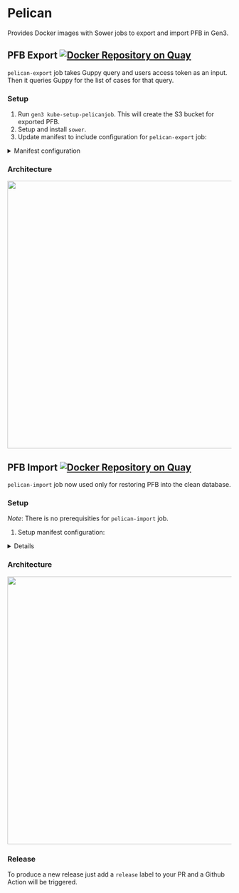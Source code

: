 # Pelican

Provides Docker images with Sower jobs to export and import PFB in Gen3.

## PFB Export [![Docker Repository on Quay](https://quay.io/repository/cdis/pelican-export/status "Docker Repository on Quay")](https://quay.io/repository/cdis/pelican-export)

`pelican-export` job takes Guppy query and users access token as an input. Then it queries Guppy for the list of cases for that query.

### Setup

1. Run `gen3 kube-setup-pelicanjob`. This will create the S3 bucket for exported PFB.
2. Setup and install `sower`.
3. Update manifest to include configuration for `pelican-export` job: 
<details>
  <summary>Manifest configuration</summary>
The `pelican-export` job should have the following environment variables and mounts set:

* Environment variable:
    * `DICTIONARY_URL`
    * `GEN3_HOSTNAME`
    * `ROOT_NODE`
* Mounts:
    * `pelican-creds-volume` - the secret from `kube-setup-pelicanjob`
    * `peregrine-creds-volume` - the secret to access sheepdog database.
    * `indexd-creds-volume` - the secret to access indexd submissions

```
{
  "name": "pelican-export",
  "action": "export",
  "container": {
    "name": "job-task",
    "image": "quay.io/cdis/pelican-export:master",
    "pull_policy": "Always",
    "env": [
      {
        "name": "DICTIONARY_URL",
        "valueFrom": {
          "configMapKeyRef": {
            "name": "manifest-global",
            "key": "dictionary_url"
          }
        }
      },
      {
        "name": "GEN3_HOSTNAME",
        "valueFrom": {
          "configMapKeyRef": {
            "name": "manifest-global",
            "key": "hostname"
          }
        }
      },
      {
        "name": "ROOT_NODE",
        "value": "subject"
      }
    ],
    "volumeMounts": [
      {
        "name": "pelican-creds-volume",
        "readOnly": true,
        "mountPath": "/pelican-creds.json",
        "subPath": "config.json"
      },
      {
        "name": "peregrine-creds-volume",
        "readOnly": true,
        "mountPath": "/peregrine-creds.json",
        "subPath": "creds.json"
      },
      {
        "name": "indexd-creds-volume",
        "readOnly": true,
        "mountPath": "/indexd-creds.json",
        "subPath": "creds.json"
      }
    ],
    "cpu-limit": "1",
    "memory-limit": "12Gi"
  },
  "volumes": [
    {
      "name": "pelican-creds-volume",
      "secret": {
        "secretName": "pelicanservice-g3auto"
      }
    },
    {
      "name": "peregrine-creds-volume",
      "secret": {
        "secretName": "peregrine-creds"
      }
    },
    {
      "name": "indexd-creds-volume",
      "secret": {
        "secretName": "indexd-creds"
      }
    }
  ],
  "restart_policy": "Never"
}
```
</details>

### Architecture

<a href="https://www.lucidchart.com/publicSegments/view/78ed9fc6-6ab4-4035-8bda-9bd4269cce05/image.png"><img src="https://www.lucidchart.com/publicSegments/view/78ed9fc6-6ab4-4035-8bda-9bd4269cce05/image.png" width="600" /></a>

## PFB Import [![Docker Repository on Quay](https://quay.io/repository/cdis/pelican-import/status "Docker Repository on Quay")](https://quay.io/repository/cdis/pelican-import)

`pelican-import` job now used only for restoring PFB into the clean database.

### Setup

_Note_: There is no prerequisities for `pelican-import` job.

1. Setup manifest configuration:
<details>
The manifest configuration should include:

* Environment variables:
    * `DICTIONARY_URL`
    * `GEN3_HOSTNAME`
* Mounts:
    * `sheepdog-creds-volume` - the secret with write access to the sheepdog database.

```
{
  "name": "pelican-import",
  "action": "import",
  "container": {
    "name": "job-task",
    "image": "quay.io/cdis/pelican-import:master",
    "pull_policy": "Always",
    "env": [
      {
        "name": "DICTIONARY_URL",
        "valueFrom": {
          "configMapKeyRef": {
            "name": "manifest-global",
            "key": "dictionary_url"
          }
        }
      },
      {
        "name": "GEN3_HOSTNAME",
        "valueFrom": {
          "configMapKeyRef": {
            "name": "manifest-global",
            "key": "hostname"
          }
        }
      }
    ],
    "volumeMounts": [
      {
        "name": "sheepdog-creds-volume",
        "readOnly": true,
        "mountPath": "/sheepdog-creds.json",
        "subPath": "creds.json"
      }
    ],
    "cpu-limit": "1",
    "memory-limit": "4Gi"
  },
  "volumes": [
    {
      "name": "sheepdog-creds-volume",
      "secret": {
        "secretName": "sheepdog-creds"
      }
    }
  ],
  "restart_policy": "Never"
}
```
</details>

### Architecture

<a href="https://www.lucidchart.com/publicSegments/view/8d612284-709e-4789-b9ae-0a23351b82a7/image.png"><img src="https://www.lucidchart.com/publicSegments/view/8d612284-709e-4789-b9ae-0a23351b82a7/image.png" width="600" /></a>

### Release

To produce a new release just add a `release` label to your PR and a Github Action will be triggered.
